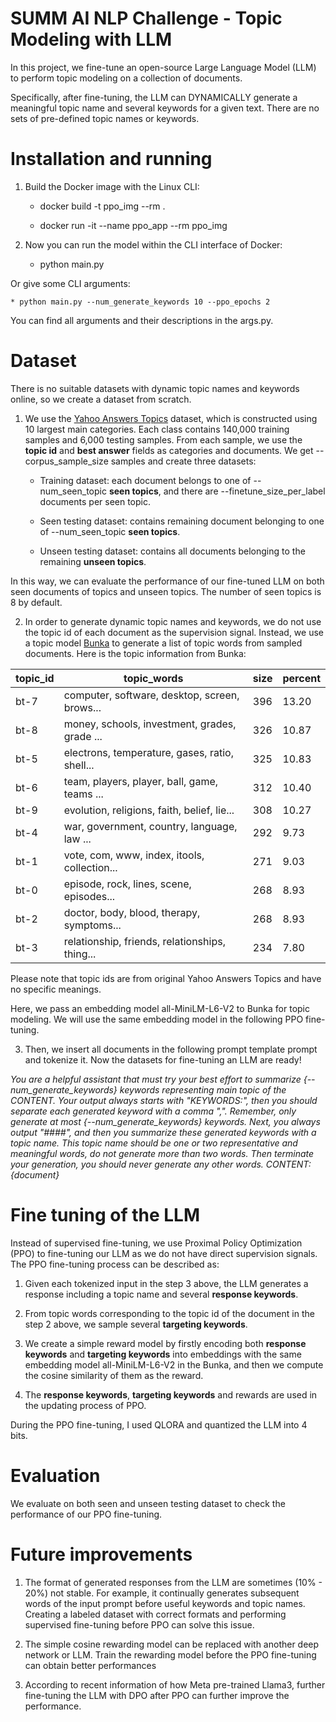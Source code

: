 # SUMM AI NLP Challenge - Topic Modeling with LLM
In this project, we fine-tune an open-source Large Language Model (LLM) to perform topic modeling on a collection of documents.

Specifically, after fine-tuning, the LLM can DYNAMICALLY generate a meaningful topic name and several keywords for a given text. There are no sets of pre-defined topic names or keywords.

# Installation and running

1. Build the Docker image with the Linux CLI:

    * docker build -t ppo_img --rm .

    * docker run -it --name ppo_app --rm ppo_img

2. Now you can run the model within the CLI interface of Docker:

    * python main.py

Or give some CLI arguments:

    * python main.py --num_generate_keywords 10 --ppo_epochs 2 

You can find all arguments and their descriptions in the args.py.

# Dataset

There is no suitable datasets with dynamic topic names and keywords online, so we create a dataset from scratch.

1. We use the [Yahoo Answers Topics](https://huggingface.co/datasets/yahoo_answers_topics) dataset, which is constructed using 10 largest main categories. Each class contains 140,000 training samples and 6,000 testing samples. From each sample, we use the **topic id** and **best answer** fields as categories and documents. We get --corpus_sample_size samples and create three datasets:

    * Training dataset: each document belongs to one of --num_seen_topic **seen topics**, and there are --finetune_size_per_label documents per seen topic.

    * Seen testing dataset: contains remaining document belonging to one of --num_seen_topic **seen topics**.

    * Unseen testing dataset: contains all documents belonging to the remaining **unseen topics**.

In this way, we can evaluate the performance of our fine-tuned LLM on both seen documents of topics and unseen topics. The number of seen topics is 8 by default.

2. In order to generate dynamic topic names and keywords, we do not use the topic id of each document as the supervision signal. Instead, we use a topic model [Bunka](https://github.com/charlesdedampierre/BunkaTopics) to generate a list of topic words from sampled documents. Here is the topic information from Bunka:

|topic_id  |topic_words                                     |size  |percent|
|----------|------------------------------------------------|------|-------|
|bt-7      |computer, software, desktop, screen, brows...   |396   | 13.20 |
|bt-8      |money, schools, investment, grades, grade ...   |326   | 10.87 |
|bt-5      |electrons, temperature, gases, ratio, shell...  |325   | 10.83 |
|bt-6      |team, players, player, ball, game, teams ...    |312   | 10.40 |
|bt-9      |evolution, religions, faith, belief, lie...     |308   | 10.27 |
|bt-4      |war, government, country, language, law ...     |292   |  9.73 |
|bt-1      |vote, com, www, index, itools, collection...    |271   |  9.03 |
|bt-0      |episode, rock, lines, scene, episodes...        |268   |  8.93 |
|bt-2      |doctor, body, blood, therapy, symptoms...       |268   |  8.93 |
|bt-3      |relationship, friends, relationships, thing...  |234   |  7.80 |

Please note that topic ids are from original Yahoo Answers Topics and have no specific meanings.

Here, we pass an embedding model all-MiniLM-L6-V2 to Bunka for topic modeling. We will use the same embedding model in the following PPO fine-tuning.

3. Then, we insert all documents in the following prompt template prompt and tokenize it. Now the datasets for fine-tuning an LLM are ready!

*You are a helpful assistant that must try your best effort to summarize {--num_generate_keywords} keywords representing main topic of the CONTENT.
Your output always starts with "KEYWORDS:", then you should separate each generated keyword with a comma ",".
Remember, only generate at most {--num_generate_keywords} keywords.
Next, you always output "####", and then you summarize these generated keywords with a topic name.
This topic name should be one or two representative and meaningful words, do not generate more than two words.
Then terminate your generation, you should never generate any other words.
CONTENT: {document}*


# Fine tuning of the LLM
Instead of supervised fine-tuning, we use Proximal Policy Optimization (PPO) to fine-tuning our LLM as we do not have direct supervision signals. The PPO fine-tuning process can be described as:

1. Given each tokenized input in the step 3 above, the LLM generates a response including a topic name and several **response keywords**.

2. From topic words corresponding to the topic id of the document in the step 2 above, we sample several **targeting keywords**.

3. We create a simple reward model by firstly encoding both **response keywords** and **targeting keywords** into embeddings with the same embedding model all-MiniLM-L6-V2 in the Bunka, and then we compute the cosine similarity of them as the reward.

4. The **response keywords**, **targeting keywords** and rewards are used in the updating process of PPO.

During the PPO fine-tuning, I used QLORA and quantized the LLM into 4 bits.

# Evaluation

We evaluate on both seen and unseen testing dataset to check the performance of our PPO fine-tuning.

# Future improvements

1. The format of generated responses from the LLM are sometimes (10% - 20%) not stable. For example, it continually generates subsequent words of the input prompt before useful keywords and topic names. Creating a labeled dataset with correct formats and performing supervised fine-tuning before PPO can solve this issue.

2. The simple cosine rewarding model can be replaced with another deep network or LLM. Train the rewarding model before the PPO fine-tuning can obtain better performances

3. According to recent information of how Meta pre-trained Llama3, further fine-tuning the LLM with DPO after PPO can further improve the performance.
